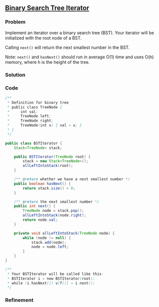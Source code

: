 ## [Binary Search Tree Iterator](https://leetcode.com/problems/binary-search-tree-iterator/)

### Problem

Implement an iterator over a binary search tree (BST). Your iterator will be initialized with the root node of a BST.

Calling `next()` will return the next smallest number in the BST.

Note: `next()` and `hasNext()` should run in average O(1) time and uses O(h) memory, where h is the height of the tree.

### Solution


### Code

``` Java
/**
 * Definition for binary tree
 * public class TreeNode {
 *     int val;
 *     TreeNode left;
 *     TreeNode right;
 *     TreeNode(int x) { val = x; }
 * }
 */

public class BSTIterator {
	Stack<TreeNode> stack;

	public BSTIterator(TreeNode root) {
		stack = new Stack<TreeNode>();
		allLeftIntoStack(root);
	}

	/** @return whether we have a next smallest number */
	public boolean hasNext() {
		return stack.size() > 0;
	}

	/** @return the next smallest number */
	public int next() {
		TreeNode node = stack.pop();
		allLeftIntoStack(node.right);
		return node.val;
	}

	private void allLeftIntoStack(TreeNode node) {
		while (node != null) {
			stack.add(node);
			node = node.left;
		}
	}
}

/**
 * Your BSTIterator will be called like this:
 * BSTIterator i = new BSTIterator(root);
 * while (i.hasNext()) v[f()] = i.next();
 */
```

### Refinement
